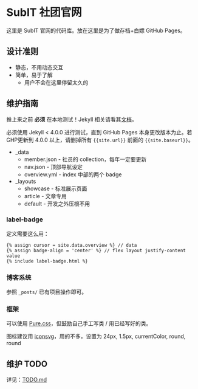 # SubIT 社团官网

这里是 SubIT 官网的代码库。放在这里是为了做存档+白嫖 GitHub Pages。

## 设计准则

- 静态，不用动态交互
- 简单，易于了解
  - 用户不会在这里停留太久的

## 维护指南

推上来之前 **必须** 在本地测试！Jekyll 相关请看其[文档](https://jekyllrb.com/)。

必须使用 Jekyll < 4.0.0 进行测试，直到 GitHub Pages 本身更改版本为止。若GHP更新到 4.0.0 以上，请删掉所有 `{{site.url}}` 前面的 `{{site.baseurl}}`。

- _data
  - member.json - 社员的 collection，每年一定要更新
  - nav.json - 顶部导航设定
  - overview.yml - index 中部的两个 badge
- _layouts
  - showcase - 标准展示页面
  - article - 文章专用
  - default - 开发之外压根不用

### label-badge

定义需要这么用：

```
{% assign cursor = site.data.overview %} // data
{% assign badge-align = 'center' %} // flex layout justify-content value
{% include label-badge.html %}
```

### 博客系统

参照 `_posts/` 已有项目操作即可。

### 框架

可以使用 [Pure.css](https://purecss.io/)，但鼓励自己手工写类 / 用已经写好的类。

图标建议用 [iconsvg](https://iconsvg.xyz/)，用的不多，设置为 24px, 1.5px, currentColor, round, round

## 维护 TODO

详见：[TODO.md](todo.md)